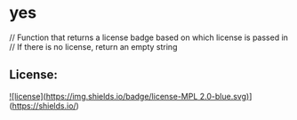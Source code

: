 # yes

// Function that returns a license badge based on which license is passed in
// If there is no license, return an empty string

## License:
[![license](https://img.shields.io/badge/license-MPL 2.0-blue.svg)](https://img.shields.io/badge/<SUBJECT>-<STATUS>-<COLOR>.svg)](https://shields.io/)